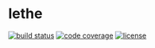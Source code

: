 # lethe

[![build status](https://travis-ci.org/escapace/lethe.svg?branch=master)](https://travis-ci.org/escapace/lethe)
[![code coverage](https://codecov.io/gh/escapace/lethe/branch/master/graph/badge.svg)](https://codecov.io/gh/escapace/lethe)
[![license](https://img.shields.io/badge/license-Mozilla%20Public%20License%20Version%202.0-blue.svg)]()

